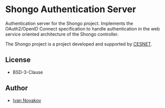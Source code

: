 # Shongo Authentication Server

Authentication server for the Shongo project. Implements the OAuth2/OpenID Connect specification to handle authentication in the web service oriented architecture of the Shongo controller.

The Shongo project is a project developed and supported by [CESNET](http://www.ces.net/).

## License

* BSD-3-Clause

## Author

* [Ivan Novakov](http://novakov.cz)

